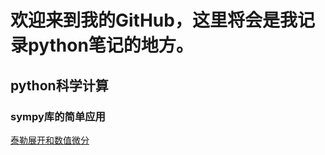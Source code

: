 # 欢迎来到我的GitHub，这里将会是我记录python笔记的地方。
## python科学计算
### sympy库的简单应用
[泰勒展开和数值微分](http://htmlpreview.github.io/?https://github.com/zhufeng2/Python/blob/master/%E7%A7%91%E5%AD%A6%E8%AE%A1%E7%AE%97/%E7%AC%A6%E5%8F%B7%E8%AE%A1%E7%AE%97.html)
